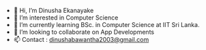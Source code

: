 - 👋 Hi, I’m Dinusha Ekanayake
- 👀 I’m interested in Computer Science
- 🌱 I’m currently learning BSc. in Computer Science at IIT Sri Lanka.
- 💞️ I’m looking to collaborate on App Developments
- 📫 Contact : dinushabawantha2003@gmail.com

<!---
DinushaEkanayake/DinushaEkanayake is a ✨ special ✨ repository because its `README.md` (this file) appears on your GitHub profile.
You can click the Preview link to take a look at your changes.
--->
